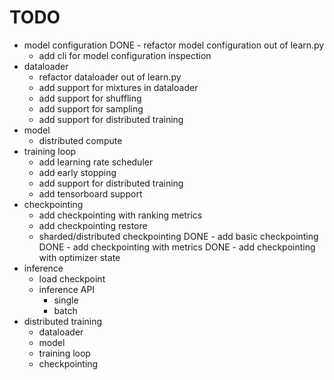 # TODO

- model configuration
  DONE - refactor model configuration out of learn.py
  - add cli for model configuration inspection
- dataloader
  - refactor dataloader out of learn.py
  - add support for mixtures in dataloader
  - add support for shuffling
  - add support for sampling
  - add support for distributed training
- model
  - distributed compute
- training loop
  - add learning rate scheduler
  - add early stopping
  - add support for distributed training
  - add tensorboard support
- checkpointing
  - add checkpointing with ranking metrics
  - add checkpointing restore
  - sharded/distributed checkpointing
  DONE - add basic checkpointing
  DONE - add checkpointing with metrics
  DONE - add checkpointing with optimizer state
- inference
  - load checkpoint
  - inference API
    - single
    - batch
- distributed training
  - dataloader
  - model
  - training loop
  - checkpointing
  